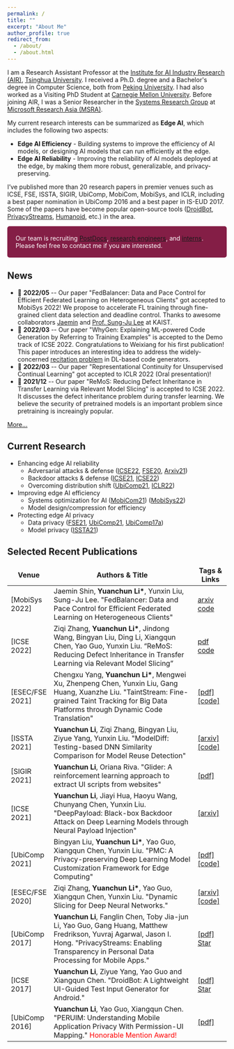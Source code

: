 ```yaml
---
permalink: /
title: ""
excerpt: "About Me"
author_profile: true
redirect_from: 
  - /about/
  - /about.html
---
```


I am a Research Assistant Professor at the [Institute for AI Industry Research (AIR)](http://air.tsinghua.edu.cn/), [Tsinghua University](https://www.tsinghua.edu.cn/en/index.htm). I received a Ph.D. degree and a Bachelor's degree in Computer Science, both from [Peking University](https://cs.pku.edu.cn/English/Home.htm). I had also worked as a Visiting PhD Student at [Carnegie Mellon University](https://hcii.cmu.edu/). Before joining AIR, I was a Senior Researcher in the [Systems Research Group](https://www.microsoft.com/en-us/research/group/systems-and-networking-research-group-asia/) at [Microsoft Research Asia (MSRA)](https://www.msra.cn/).

My current research interests can be summarized as **Edge AI**, which includes the following two aspects:
- **Edge AI Efficiency** - Building systems to improve the efficiency of AI models, or designing AI models that can run efficiently at the edge.
- **Edge AI Reliability** - Improving the reliability of AI models deployed at the edge, by making them more robust, generalizable, and privacy-preserving.

I’ve published more than 20 research papers in premier venues such as ICSE, FSE, ISSTA, SIGIR, UbiComp, MobiCom, MobiSys, and ICLR, including a best paper nomination in UbiComp 2016 and a best paper in IS-EUD 2017. Some of the papers have become popular open-source tools ([DroidBot](https://github.com/honeynet/droidbot/), [PrivacyStreams](https://github.com/PrivacyStreams/), [Humanoid](https://github.com/yzygitzh/Humanoid), etc.) in the area.

<p style="border-radius: 5px; border:5px; border-style:solid; border-color:#841E46; padding: 1em; background-color: #841E46; color: #FFFFFF">Our team is recruiting <a href='https://air.tsinghua.edu.cn/info/1029/1565.htm'>PostDocs</a>, <a href='https://air.tsinghua.edu.cn/info/1028/1566.htm'>research engineers</a>, and <a href='https://air.tsinghua.edu.cn/info/1030/1564.htm'>interns</a>. Please feel free to contact me if you are interested.</p>

## News

- 📢 **2022/05** -- Our paper "FedBalancer: Data and Pace Control for Efficient Federated Learning on Heterogeneous Clients" got accepted to MobiSys 2022! We propose to accelerate FL training through fine-grained client data selection and deadline control. Thanks to awesome collaborators [Jaemin](https://jaemin-shin.github.io/) and [Prof. Sung-Ju Lee](https://jaemin-shin.github.io/) at KAIST.
- 📢 **2022/03** -- Our paper "WhyGen: Explaining ML-powered Code Generation by Referring to Training Examples" is accepted to the Demo track of ICSE 2022. Congratulations to Weixiang for his first publication! This paper introduces an interesting idea to address the widely-concerned [recitation problem](https://docs.github.com/ja/github/copilot/research-recitation) in DL-based code generators.
- 📢 **2022/03** -- Our paper "Representational Continuity for Unsupervised Continual Learning" got accepted to ICLR 2022 (Oral presentation)!
- 📢 **2021/12** -- Our paper "ReMoS: Reducing Defect Inheritance in Transfer Learning via Relevant Model Slicing" is accepted to ICSE 2022. It discusses the defect inheritance problem during transfer learning. We believe the security of pretrained models is an important problem since pretraining is increaingly popular.

[More...](/news/)
    
## Current Research

<style>
table { border: none; }
table th { border: none; }
table td { border: none; }
table th:first-of-type {
    width: 15%;
}
table th:nth-of-type(2) {
    width: 70%;
}
table th:nth-of-type(3) {
    width: 15%;
}
</style>

<!-- CCF-A badge [![CCF-A](https://img.shields.io/badge/CCF-A-brightgreen.svg)](#) -->

- Enhancing edge AI reliability
  - Adversarial attacks & defense ([ICSE22](/publications/#ICSE22), [FSE20](/publications/#FSE20), [Arxiv21](/publications/#Arxiv21))
  - Backdoor attacks & defense ([ICSE21](/publications/#ICSE21), [ICSE22](/publications/#ICSE22))
  - Overcoming distribution shift ([UbiComp21](/publications/#UbiComp21), [ICLR22](/publications/#ICLR22))
- Improving edge AI efficiency
  - Systems optimization for AI ([MobiCom21](/publications/#MobiCom21)) ([MobiSys22](/publications/#MobiSys22))
  - Model design/compression for efficiency
- Protecting edge AI privacy
  - Data privacy ([FSE21](/publications/#FSE21), [UbiComp21](/publications/#UbiComp21), [UbiComp17a](/publications/#UbiComp17a))
  - Model privacy ([ISSTA21](/publications/#ISSTA21))

## Selected Recent Publications

| Venue | Authors & Title | Tags & Links |
|----|----|----|
| [MobiSys 2022] | Jaemin Shin, **Yuanchun Li\***, Yunxin Liu, Sung-Ju Lee. "FedBalancer: Data and Pace Control for Efficient Federated Learning on Heterogeneous Clients" | [arxiv](https://arxiv.org/pdf/2201.01601.pdf) [code](https://github.com/jaemin-shin/FedBalancer) |
| [ICSE 2022] | Ziqi Zhang, **Yuanchun Li\***, Jindong Wang, Bingyan Liu, Ding Li, Xiangqun Chen, Yao Guo, Yunxin Liu. “ReMoS: Reducing Defect Inheritance in Transfer Learning via Relevant Model Slicing” | [pdf]({{site.baseurl}}/static/files/ICSE2022_ReMoS.pdf) [code](https://github.com/ziqi-zhang/ReMoS_artifact) |
| [ESEC/FSE 2021] | Chengxu Yang, **Yuanchun Li\***, Mengwei Xu, Zhenpeng Chen, Yunxin Liu, Gang Huang, Xuanzhe Liu. "TaintStream: Fine-grained Taint Tracking for Big Data Platforms through Dynamic Code Translation" | [[pdf]]({{site.baseurl}}/static/files/FSE2021_TaintStream.pdf) [[code]](https://github.com/privacystreams/TaintStream) |
| [ISSTA 2021] | **Yuanchun Li**, Ziqi Zhang, Bingyan Liu, Ziyue Yang, Yunxin Liu. "ModelDiff: Testing-based DNN Similarity Comparison for Model Reuse Detection" | [[arxiv]](https://arxiv.org/pdf/2106.08890.pdf) [[code]](https://github.com/ylimit/ModelDiff) |
| [SIGIR 2021] | **Yuanchun Li**, Oriana Riva. "Glider: A reinforcement learning approach to extract UI scripts from websites" | [[pdf]]({{site.baseurl}}/static/files/SIGIR2021_Glider.pdf) |
| [ICSE 2021] | **Yuanchun Li**, Jiayi Hua, Haoyu Wang, Chunyang Chen, Yunxin Liu. "DeepPayload: Black-box Backdoor Attack on Deep Learning Models through Neural Payload Injection" | [[arxiv]](https://arxiv.org/pdf/2101.06896.pdf) |
| [UbiComp 2021]  | Bingyan Liu, **Yuanchun Li\***, Yao Guo, Xiangqun Chen, Yunxin Liu. "PMC: A Privacy-preserving Deep Learning Model Customization Framework for Edge Computing" | [[pdf]]({{site.baseurl}}/static/files/UbiComp2021_PMC.pdf) [[code]](https://github.com/ziqi-zhang/NNSlicer) |
| [ESEC/FSE 2020] | Ziqi Zhang, **Yuanchun Li\***, Yao Guo, Xiangqun Chen, Yunxin Liu. "Dynamic Slicing for Deep Neural Networks." | [[arxiv]](https://arxiv.org/pdf/2009.13747.pdf) [[code]](https://github.com/ziqi-zhang/NNSlicer) |
| [UbiComp 2017] | **Yuanchun Li**, Fanglin Chen, Toby Jia-jun Li, Yao Guo, Gang Huang, Matthew Fredrikson, Yuvraj Agarwal, Jason I. Hong. "PrivacyStreams: Enabling Transparency in Personal Data Processing for Mobile Apps." | [[pdf]]({{site.baseurl}}/static/files/UbiComp2017_PrivacyStreams.pdf) <a class="github-button" href="https://github.com/PrivacyStreams/PrivacyStreams" data-show-count="true" aria-label="Star PrivacyStreams/PrivacyStreams on GitHub">Star</a> |
| [ICSE 2017] | **Yuanchun Li**, Ziyue Yang, Yao Guo and Xiangqun Chen. "DroidBot: A Lightweight UI-Guided Test Input Generator for Android." | [[pdf]]({{site.baseurl}}/static/files/ICSE2017_DroidBot.pdf) <a class="github-button" href="https://github.com/honeynet/droidbot" data-show-count="true" aria-label="Star honeynet/droidbot on GitHub">Star</a> |
| [UbiComp 2016] | **Yuanchun Li**, Yao Guo, Xiangqun Chen. "PERUIM: Understanding Mobile Application Privacy With Permission-UI Mapping." <span style="color:red">Honorable Mention Award!</span> | [[pdf]]({{site.baseurl}}/static/files/UbiComp2016_PERUIM.pdf) |


<script async defer src="https://buttons.github.io/buttons.js"></script>

